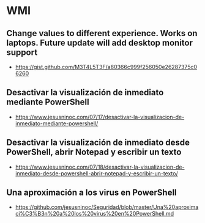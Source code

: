 # WMI
## Change values to different experience. Works on laptops. Future update will add desktop monitor support
* https://gist.github.com/M3T4L5T3F/a80366c999f256050e26287375c06260

## Desactivar la visualización de inmediato mediante PowerShell
* https://www.jesusninoc.com/07/17/desactivar-la-visualizacion-de-inmediato-mediante-powershell/

## Desactivar la visualización de inmediato desde PowerShell, abrir Notepad y escribir un texto
* https://www.jesusninoc.com/07/18/desactivar-la-visualizacion-de-inmediato-desde-powershell-abrir-notepad-y-escribir-un-texto/

## Una aproximación a los virus en PowerShell
* https://github.com/jesusninoc/Seguridad/blob/master/Una%20aproximaci%C3%B3n%20a%20los%20virus%20en%20PowerShell.md
